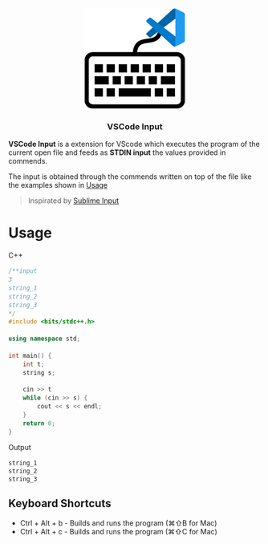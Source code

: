 <div align="center">
    <img src="./assets/logo.png">
    <h3><strong>VSCode Input</strong></h3>
</div>

<b>VSCode Input</b> is a extension for VScode which executes the program of the current open file and feeds as <b>STDIN input</b> the values provided in commends.

The input is obtained through the commends written on top of the file like the examples shown in [Usage](#usage)

> Inspirated by [Sublime Input](https://packagecontrol.io/packages/Sublime%20Input)

# Usage

C++

```c++
/**input
3
string_1
string_2
string_3
*/
#include <bits/stdc++.h>

using namespace std;

int main() {
    int t;
    string s;

    cin >> t
    while (cin >> s) {
        cout << s << endl;
    }
    return 0;
}
```

Output

```console
string_1
string_2
string_3
```

## Keyboard Shortcuts

- Ctrl + Alt + b - Builds and runs the program (⌘⇧B for Mac)
- Ctrl + Alt + c - Builds and runs the program (⌘⇧C for Mac)
